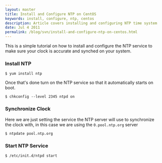 ```yaml
---
layout: master
title: Install and Configure NTP on CentOS
keywords: install, configure, ntp, centos
description: Article covers installing and configuring NTP time system on CentOS Linux.
date: Jul 4 2011
permalink: /blog/svn/install-and-configure-ntp-on-centos.html
---
```


This is a simple tutorial on how to install and configure the NTP service to make sure your clock is accurate and synched on your system.

### Install NTP

~~~
$ yum install ntp
~~~

Once that's done turn on the NTP service so that it automatically starts on boot.

~~~
$ chkconfig --level 2345 ntpd on
~~~

### Synchronize Clock

Here we are just setting the service the NTP server will use to synchronize the clock with, in this case we are using the `0.pool.ntp.org` server

~~~
$ ntpdate pool.ntp.org
~~~

### Start NTP Service

~~~
$ /etc/init.d/ntpd start
~~~
